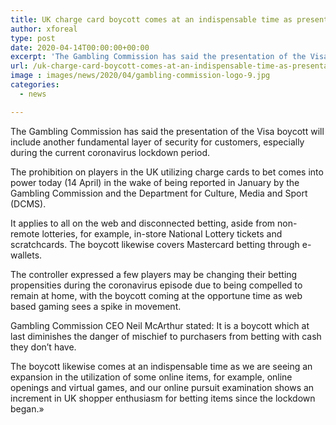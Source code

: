 ```yaml
---
title: UK charge card boycott comes at an indispensable time as presentation corresponds with spike in online movement
author: xforeal 
type: post
date: 2020-04-14T00:00:00+00:00
excerpt: 'The Gambling Commission has said the presentation of the Visa boycott will include another fundamental layer of security for customers, especially during the current coronavirus lockdown period '
url: /uk-charge-card-boycott-comes-at-an-indispensable-time-as-presentation-corresponds-with-spike-in-online-movement/
image : images/news/2020/04/gambling-commission-logo-9.jpg
categories:
  - news

---
```

The Gambling Commission has said the presentation of the Visa boycott will include another fundamental layer of security for customers, especially during the current coronavirus lockdown period. 

The prohibition on players in the UK utilizing charge cards to bet comes into power today (14 April) in the wake of being reported in January by the Gambling Commission and the Department for Culture, Media and Sport (DCMS). 

It applies to all on the web and disconnected betting, aside from non-remote lotteries, for example, in-store National Lottery tickets and scratchcards. The boycott likewise covers Mastercard betting through e-wallets. 

The controller expressed a few players may be changing their betting propensities during the coronavirus episode due to being compelled to remain at home, with the boycott coming at the opportune time as web based gaming sees a spike in movement. 

Gambling Commission CEO Neil McArthur stated: It is a boycott which at last diminishes the danger of mischief to purchasers from betting with cash they don&#8217;t have. 

The boycott likewise comes at an indispensable time as we are seeing an expansion in the utilization of some online items, for example, online openings and virtual games, and our online pursuit examination shows an increment in UK shopper enthusiasm for betting items since the lockdown began.&#187;